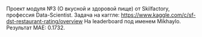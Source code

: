 Проект модуля №3 (О вкусной и здоровой пище) от Skilfactory, профессия Data-Scientist.
Задача на каггле: https://www.kaggle.com/c/sf-dst-restaurant-rating/overview
На leaderboard под именем Mikhaylo.
Результат MAE: 0.1732.
